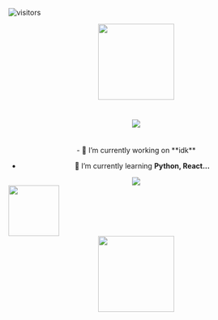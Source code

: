 ![visitors](https://visitor-badge.laobi.icu/badge?page_id=SofiaGC009.SofiaGC009)
<div id="codign-time" align="center">
  <img src="https://media.giphy.com/media/v1.Y2lkPTc5MGI3NjExMmhuOWEyMnhyODZhaDA3MDRtYTJ5dGg2dDNtM2NnbmI1ZmZqdDJ4YyZlcD12MV9pbnRlcm5hbF9naWZfYnlfaWQmY3Q9cw/NgurY1o4z080Jfoyzw/giphy.gif" width="150"/>
</div>
<h1 align="center">
<img src="https://readme-typing-svg.herokuapp.com/?font=Courier+Prime&weight=700&size=35&center=true&vCenter=true&width=500&height=70&duration=4000&color=AA21A6&lines=Hi+there!;I'm+Sofia+Garcia+;Welcome+to+my+profile!;"/>
  </h1>

<br>

<div align="center">
- 🔭 I’m currently working on **idk**
  
- 🌱 I’m currently learning **Python, React...**
</div>

<div align="center">
  <a href="asofiagarcia00@gmail.com">
<img src="[{BadgeURLHere}](https://img.shields.io/badge/Gmail-D14836?style=for-the-badge&logo=gmail&logoColor=white
)" />
  </a>
</div>

<img src="https://media.giphy.com/media/v1.Y2lkPTc5MGI3NjExbHlybm5iODB6d2NkamxwM2I5MHc3N2VybjQ0bXlheWVpM3drMjRsYiZlcD12MV9pbnRlcm5hbF9naWZfYnlfaWQmY3Q9cw/fdt4RGJKIi1ZbIhPvn/giphy.gif" width="100"/>

<div id="codign-time" align="center">
  <img src="https://media.giphy.com/media/v1.Y2lkPTc5MGI3NjExNW5paTk1NHl6OHgzMWlqaTRlb2k5cTRvMWo2enM1a2hiODNraWZxaCZlcD12MV9pbnRlcm5hbF9naWZfYnlfaWQmY3Q9cw/0kUT43S9OMN01u6mRG/giphy.gif" width="150"/>
</div>
